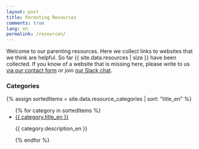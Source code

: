 ```yaml
---
layout: post
title: Parenting Resources
comments: true
lang: en
permalink: /resourcen/
---
```

Welcome to our parenting resources. Here we collect links to websites that we think are helpful. 
So far {{ site.data.resources | size }} have been collected. If you know of a website that is missing here, please write to us [via our contact form](/contact) or join [our Slack chat](/pages/slack).

### Categories

{% assign sortedItems = site.data.resource_categories | sort: "title_en" %}

<ul>
{% for category in sortedItems %}
  <li>
    <a href="/resourcen/{{ category.id }}">
      {{ category.title_en }}
    </a>
    <p>
    {{ category.description_en }}
    </p>
  </li>
{% endfor %}
</ul>
